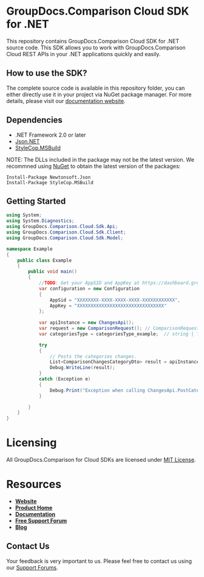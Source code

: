 # GroupDocs.Comparison Cloud SDK for .NET
This repository contains GroupDocs.Comparison Cloud SDK for .NET source code. This SDK allows you to work with GroupDocs.Comparison Cloud REST APIs in your .NET applications quickly and easily.

## How to use the SDK?
The complete source code is available in this repository folder, you can either directly use it in your project via NuGet package manager. For more details, please visit our [documentation website](https://docs.groupdocs.cloud/display/comparisoncloud/Available+SDKs#AvailableSDKs-.NET).

## Dependencies
- .NET Framework 2.0 or later
- [Json.NET](https://www.nuget.org/packages/Newtonsoft.Json)
- [StyleCop.MSBuild](https://www.nuget.org/packages/StyleCop.MSBuild)

NOTE: The DLLs included in the package may not be the latest version. We recommned using [NuGet](https://docs.nuget.org/consume/installing-nuget) to obtain the latest version of the packages:
```
Install-Package Newtonsoft.Json
Install-Package StyleCop.MSBuild
``` 

## Getting Started

```csharp
using System;
using System.Diagnostics;
using GroupDocs.Comparison.Cloud.Sdk.Api;
using GroupDocs.Comparison.Cloud.Sdk.Client;
using GroupDocs.Comparison.Cloud.Sdk.Model;

namespace Example
{
    public class Example
    {
        public void main()
        {
            //TODO: Get your AppSID and AppKey at https://dashboard.groupdocs.cloud (free registration is required).
            var configuration = new Configuration
            {
                AppSid = "XXXXXXXX-XXXX-XXXX-XXXX-XXXXXXXXXXXX",
                AppKey = "XXXXXXXXXXXXXXXXXXXXXXXXXXXXXXXX"
            };
            
            var apiInstance = new ChangesApi();
            var request = new ComparisonRequest(); // ComparisonRequest | The request. (optional) 
            var categoriesType = categoriesType_example;  // string | Type of the categories. (optional) 

            try
            {
                // Posts the categories changes.
                List<ComparisonChangesCategoryDto> result = apiInstance.PostCategoriesChanges(request, categoriesType);
                Debug.WriteLine(result);
            }
            catch (Exception e)
            {
                Debug.Print("Exception when calling ChangesApi.PostCategoriesChanges: " + e.Message );
            }

        }
    }
}
```
# Licensing
All GroupDocs.Comparison for Cloud SDKs are licensed under [MIT License](LICENSE).

# Resources
+ [**Website**](https://www.groupdocs.cloud)
+ [**Product Home**](https://products.groupdocs.cloud/comparison/cloud)
+ [**Documentation**](https://docs.groupdocs.cloud/display/comparisoncloud/Home)
+ [**Free Support Forum**](https://forum.groupdocs.cloud/c/comparison)
+ [**Blog**](https://blog.groupdocs.cloud/category/groupdocs-comparison-cloud-product-family/)
	     

## Contact Us
Your feedback is very important to us. Please feel free to contact us using our [Support Forums](https://forum.groupdocs.cloud/c/comparison).
